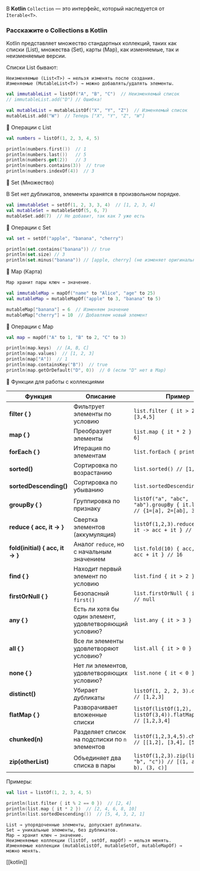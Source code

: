 В **Kotlin** `Collection` — это интерфейс, который наследуется от `Iterable<T>`.
### **Расскажите о Collections в Kotlin**

Kotlin представляет множество стандартных коллекций, таких как списки (List), множества (Set), карты (Map), как изменяемые, так и неизменяемые версии.

Списки List бывают:

```
Неизменяемые (List<T>) → нельзя изменять после создания.
Изменяемые (MutableList<T>) → можно добавлять/удалять элементы.

```

```kotlin
val immutableList = listOf("A", "B", "C")  // Неизменяемый список
// immutableList.add("D") // Ошибка!
```

```kotlin
val mutableList = mutableListOf("X", "Y", "Z")  // Изменяемый список
mutableList.add("W")  // Теперь ["X", "Y", "Z", "W"]
```

📌 Операции с List

```kotlin
val numbers = listOf(1, 2, 3, 4, 5)
```

```kotlin
println(numbers.first())  // 1
println(numbers.last())   // 5
println(numbers.get(2))   // 3
println(numbers.contains(3))  // true
println(numbers.indexOf(4))  // 3
```

🔹 Set (Множество)

В Set нет дубликатов, элементы хранятся в произвольном порядке.

```kotlin
val immutableSet = setOf(1, 2, 3, 3, 4)  // [1, 2, 3, 4]
val mutableSet = mutableSetOf(5, 6, 7)
mutableSet.add(7)  // Не добавит, так как 7 уже есть
```

📌 Операции с Set

```kotlin
val set = setOf("apple", "banana", "cherry")
```

```kotlin
println(set.contains("banana")) // true
println(set.size) // 3
println(set.minus("banana")) // [apple, cherry] (не изменяет оригинальный set)
```

🔹 Map (Карта)

```kotlin
Map хранит пары ключ → значение.
```

```kotlin
val immutableMap = mapOf("name" to "Alice", "age" to 25)
val mutableMap = mutableMapOf("apple" to 3, "banana" to 5)
```

```kotlin
mutableMap["banana"] = 6  // Изменяем значение
mutableMap["cherry"] = 10  // Добавляем новый элемент
```

📌 Операции с Map

```kotlin
val map = mapOf("A" to 1, "B" to 2, "C" to 3)
```

```kotlin
println(map.keys)  // [A, B, C]
println(map.values)  // [1, 2, 3]
println(map["A"])  // 1
println(map.containsKey("B"))  // true
println(map.getOrDefault("D", 0))  // 0 (если "D" нет в Map)
```

🔹 Функции для работы с коллекциями

| Функция                          | Описание                                               | Пример                                                                       |
| -------------------------------- | ------------------------------------------------------ | ---------------------------------------------------------------------------- |
| **filter { }**                   | Фильтрует элементы по условию                          | `list.filter { it > 2 } // [3,4,5]`                                          |
| **map { }**                      | Преобразует элементы                                   | `list.map { it * 2 } // [2, 4, 6]`                                           |
| **forEach { }**                  | Итерация по элементам                                  | `list.forEach { println(it) }`                                               |
| **sorted()**                     | Сортировка по возрастанию                              | `list.sorted() // [1,2,3,4,5]`                                               |
| **sortedDescending()**           | Сортировка по убыванию                                 | `list.sortedDescending()`                                                    |
| **groupBy { }**                  | Группировка по признаку                                | `listOf("a", "abc", "ab").groupBy { it.length } // {1=[a], 2=[ab], 3=[abc]}` |
| **reduce { acc, it -> }**        | Свертка элементов (аккумуляция)                        | `listOf(1,2,3).reduce { acc, it -> acc + it } // 6`                          |
| **fold(initial) { acc, it -> }** | Аналог `reduce`, но с начальным значением              | `list.fold(10) { acc, it -> acc + it } // 16`                                |
| **find { }**                     | Находит первый элемент по условию                      | `list.find { it > 2 } // 3`                                                  |
| **firstOrNull { }**              | Безопасный `first()`                                   | `list.firstOrNull { it > 10 } // null`                                       |
| **any { }**                      | Есть ли хотя бы один элемент, удовлетворяющий условию? | `list.any { it > 3 } // true`                                                |
| **all { }**                      | Все ли элементы удовлетворяют условию?                 | `list.all { it > 0 } // true`                                                |
| **none { }**                     | Нет ли элементов, удовлетворяющих условию?             | `list.none { it < 0 } // true`                                               |
| **distinct()**                   | Убирает дубликаты                                      | `listOf(1, 2, 2, 3).distinct() // [1,2,3]`                                   |
| **flatMap { }**                  | Разворачивает вложенные списки                         | `listOf(listOf(1,2), listOf(3,4)).flatMap { it } // [1,2,3,4]`               |
| **chunked(n)**                   | Разделяет список на подсписки по `n` элементов         | `listOf(1,2,3,4,5).chunked(2) // [[1,2], [3,4], [5]]`                        |
| **zip(otherList)**               | Объединяет два списка в пары                           | `listOf(1,2,3).zip(listOf("a", "b", "c")) // [(1, a), (2, b), (3, c)]`       |

Примеры:

```kotlin
val list = listOf(1, 2, 3, 4, 5)
```

```kotlin
println(list.filter { it % 2 == 0 })  // [2, 4]
println(list.map { it * 2 })  // [2, 4, 6, 8, 10]
println(list.sortedDescending())  // [5, 4, 3, 2, 1]
```

```
List → упорядоченные элементы, допускает дубликаты.
Set → уникальные элементы, без дубликатов.
Map → хранит ключ → значение.
Неизменяемые коллекции (listOf, setOf, mapOf) → нельзя менять.
Изменяемые коллекции (mutableListOf, mutableSetOf, mutableMapOf) → можно менять.

```

[[kotlin]]
